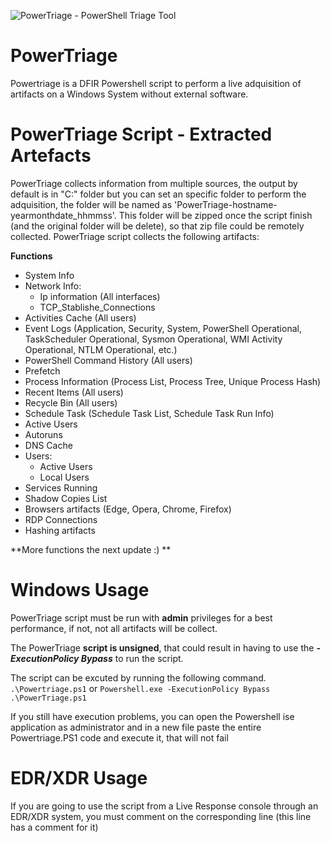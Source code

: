 ![PowerTriage - PowerShell Triage Tool](https://blogger.googleusercontent.com/img/b/R29vZ2xl/AVvXsEiCzqxFE5Bl3MFLcJWDQkQ_5H92_0HY8g60rWbjziDPJ_AlWhDCKUE2soEAe2efjF0x4kqJxYJxdzM2WpfJ24ZTnS5EKd97opAskFQEp4wDG3MCLIIbQU8rDzks35AutMErCUH7kiR_nYU0bplBN_u6m5PoZtpubqRdAy0mCs0IrjOWWjmlbeb5RKn1eTk/s320/Logo.png)
# PowerTriage
Powertriage is a DFIR Powershell script to perform a live adquisition of artifacts on a Windows System without external software.

# PowerTriage Script - Extracted Artefacts

PowerTriage collects information from multiple sources, the output by default is in "C:\" folder but you can set an specific folder to perform the adquisition, the folder will be named as 'PowerTriage-hostname-yearmonthdate_hhmmss'. This folder will be zipped once the script finish (and the original folder will be delete), so that zip file could be remotely collected.
PowerTriage script collects the following artifacts:

**Functions**

- System Info
- Network Info:
	- Ip information (All interfaces)
	- TCP_Stablishe_Connections
- Activities Cache (All users)
- Event Logs (Application, Security, System, PowerShell Operational, TaskScheduler Operational, Sysmon Operational, WMI Activity Operational, NTLM Operational, etc.)
- PowerShell Command History (All users)
- Prefetch
- Process Information (Process List, Process Tree, Unique Process Hash)
- Recent Items (All users)
- Recycle Bin (All users)
- Schedule Task (Schedule Task List, Schedule Task Run Info)
- Active Users
- Autoruns
- DNS Cache
- Users:
	- Active Users
	- Local Users
- Services Running
- Shadow Copies List
- Browsers artifacts (Edge, Opera, Chrome, Firefox)
- RDP Connections
- Hashing artifacts
 
**More functions the next update :) ** 

# Windows Usage

PowerTriage script must be run with **admin** privileges for a best performance, if not, not all artifacts will be collect.

The PowerTriage **script is unsigned**, that could result in having to use the **_-ExecutionPolicy Bypass_** to run the script.

The script can be excuted by running the following command.
```.\Powertriage.ps1```
or
```Powershell.exe -ExecutionPolicy Bypass .\PowerTriage.ps1```

If you still have execution problems, you can open the Powershell ise application as administrator and in a new file paste the entire Powertriage.PS1 code and execute it, that will not fail

# EDR/XDR Usage

If you are going to use the script from a Live Response console through an EDR/XDR system, you must comment on the corresponding line (this line has a comment for it)


